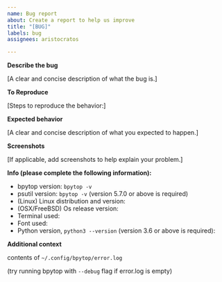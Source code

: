 ```yaml
---
name: Bug report
about: Create a report to help us improve
title: "[BUG]"
labels: bug
assignees: aristocratos

---
```


**Describe the bug**

[A clear and concise description of what the bug is.]

**To Reproduce**

[Steps to reproduce the behavior:]

**Expected behavior**

[A clear and concise description of what you expected to happen.]

**Screenshots**

[If applicable, add screenshots to help explain your problem.]

**Info (please complete the following information):**
 - bpytop version: `bpytop -v`
 - psutil version: `bpytop -v` (version 5.7.0 or above is required)
 - (Linux) Linux distribution and version:
 - (OSX/FreeBSD) Os release version:
 - Terminal used:
 - Font used:
 - Python version, `python3 --version` (version 3.6 or above is required):

**Additional context**

contents of `~/.config/bpytop/error.log`

(try running bpytop with `--debug` flag if error.log is empty)
